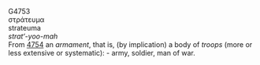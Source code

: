 <body>
  <p>G4753<br>  στράτευμα  <br> strateuma  <br><i>strat‘-yoo-mah </i><br>From <a href="g4754.htm">4754</a>  an <i>armament</i>, that is, (by implication) a body of <i>troops</i> (more or less extensive or systematic): - army, soldier, man of war.<br></p>
 </body>